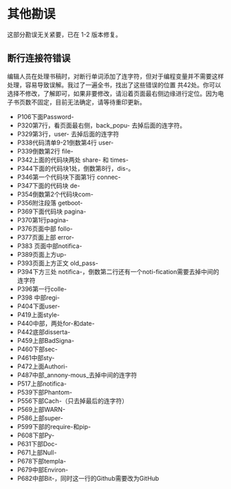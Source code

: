 # 其他勘误

这部分勘误无关紧要，已在 1-2 版本修复。

## 断行连接符错误

编辑人员在处理书稿时，对断行单词添加了连字符，但对于编程变量并不需要这样处理，容易导致误解。我过了一遍全书，找出了这些错误的位置
共42处。你可以选择不修改，了解即可，如果非要修改，请沿着页面最右侧边缘进行定位。因为电子书页数不固定，目前无法确定，请等待重印更新。

* P106下面Password-
* P320第7行，看页面最右侧，back_popu- 去掉后面的连字符。
* P329第3行，user- 去掉后面的连字符
* P338代码清单9-21倒数第4行 user-
* P339倒数第2行 file-
* P342上面的代码块两处 share- 和 times-
* P344下面的代码块1处，倒数第8行，dis-。
* P346第一个代码块下面第1行 connec-
* P347下面的代码块 de-
* P354倒数第2个代码块com-
* P356附注段落 getboot-
* P369下面代码块 pagina-
* P370第1行pagina-
* P376页面中部 follo-
* P377页面上部 error-
* P383 页面中部notifica-
* P389页面上方up-
* P393页面上方正文 old_pass-
* P394下方三处 notifica-，倒数第二行还有一个noti-fication需要去掉中间的连字符
* P396第一行colle-
* P398 中部regi-
* P404下面user-
* P419上面style-
* P440中部，两处for-和date-
* P442底部disserta-
* P459上部BadSigna-
* P460下部sec-
* P461中部sty-
* P472上面Authori-
* P487中部_annony-mous_去掉中间的连字符
* P517上部notifica-
* P539下部Phantom-
* P556下部Cach-（只去掉最后的连字符）
* P569上部WARN-
* P586上部super-
* P599下部的require-和pip-
* P608下部Py-
* P631下部Doc-
* P671上部Null-
* P678下部templa-
* P679中部Environ-
* P682中部Bit-，同时这一行的Github需要改为GitHub